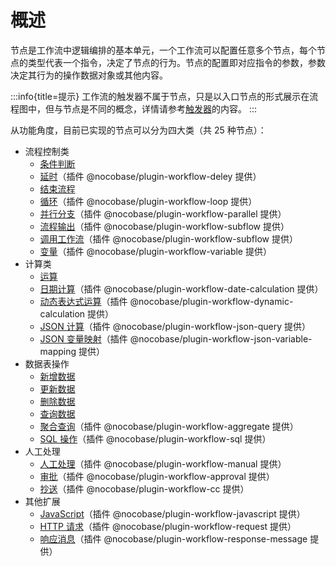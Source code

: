 # 概述

节点是工作流中逻辑编排的基本单元，一个工作流可以配置任意多个节点，每个节点的类型代表一个指令，决定了节点的行为。节点的配置即对应指令的参数，参数决定其行为的操作数据对象或其他内容。

:::info{title=提示}
工作流的触发器不属于节点，只是以入口节点的形式展示在流程图中，但与节点是不同的概念，详情请参考[触发器](../triggers/index.md)的内容。
:::

从功能角度，目前已实现的节点可以分为四大类（共 25 种节点）：

- 流程控制类
  - [条件判断](./condition.md)
  - [延时](./delay.md)（插件 @nocobase/plugin-workflow-deley 提供）
  - [结束流程](./end.md)
  - [循环](./loop.md)（插件 @nocobase/plugin-workflow-loop 提供）
  - [并行分支](./parallel.md)（插件 @nocobase/plugin-workflow-parallel 提供）
  - [流程输出](./output.md)（插件 @nocobase/plugin-workflow-subflow 提供）
  - [调用工作流](./subflow.md)（插件 @nocobase/plugin-workflow-subflow 提供）
  - [变量](./variable.md)（插件 @nocobase/plugin-workflow-variable 提供）
- 计算类
  - [运算](./calculation.md)
  - [日期计算](./date-calculation.md)（插件 @nocobase/plugin-workflow-date-calculation 提供）
  - [动态表达式运算](./dynamic-calculation.md)（插件 @nocobase/plugin-workflow-dynamic-calculation 提供）
  - [JSON 计算](./json-query.md)（插件 @nocobase/plugin-workflow-json-query 提供）
  - [JSON 变量映射](./json-variable-mapping.md)（插件 @nocobase/plugin-workflow-json-variable-mapping 提供）
- 数据表操作
  - [新增数据](./create.md)
  - [更新数据](./update.md)
  - [删除数据](./destroy.md)
  - [查询数据](./query.md)
  - [聚合查询](./aggregate.md)（插件 @nocobase/plugin-workflow-aggregate 提供）
  - [SQL 操作](./sql.md)（插件 @nocobase/plugin-workflow-sql 提供）
- 人工处理
  - [人工处理](./manual.md)（插件 @nocobase/plugin-workflow-manual 提供）
  - [审批](./approval.md)（插件 @nocobase/plugin-workflow-approval 提供）
  - [抄送](./cc.md)（插件 @nocobase/plugin-workflow-cc 提供）
- 其他扩展
  - [JavaScript](./javascript.md)（插件 @nocobase/plugin-workflow-javascript 提供）
  <!-- - [邮件发送](./mailer.md)（插件 @nocobase/plugin-workflow-mailer 提供） -->
  <!-- - [通知](./notification.md)（插件 @nocobase/plugin-workflow-notification 提供） -->
  - [HTTP 请求](./request.md)（插件 @nocobase/plugin-workflow-request 提供）
  - [响应消息](./response-message.md)（插件 @nocobase/plugin-workflow-response-message 提供）
